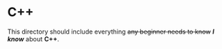 # C++

This directory should include everything ~~any beginner needs to know~~ ***I know*** about **C++**.
